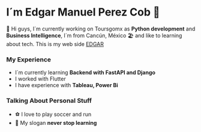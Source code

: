 
I´m Edgar Manuel Perez Cob :rocket:
=======

:wave: Hi guys, I´m currently working on Toursgomx as **Python development** and **Business Intelligence**, I´m from Cancún, México :beach_umbrella: and like to learning about tech. This is my web side [EDGAR](https://www.edgar-perez.com/#/)

### My Experience
- I´m currently learning **Backend with FastAPI and Django**
- I worked with Flutter 
- I have experience with **Tableau, Power Bi**

### Talking About Personal Stuff
- :soccer: I love to play soccer and run
- :brain: My slogan **never stop learning** 
<!--
**edgarp9504/edgarp9504** is a ✨ _special_ ✨ repository because its `README.md` (this file) appears on your GitHub profile.

Here are some ideas to get you started:

- 🔭 I’m currently working on ...
- 🌱 I’m currently learning ...
- 👯 I’m looking to collaborate on ...
- 🤔 I’m looking for help with ...
- 💬 Ask me about ...
- 📫 How to reach me: ...
- 😄 Pronouns: ...
- ⚡ Fun fact: ...
-->
